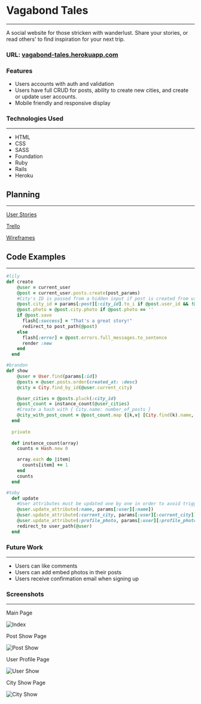 # Vagabond Tales
___
A social website for those stricken with wanderlust. Share your stories, or read others' to find inspiration for your next trip.

### URL: [vagabond-tales.herokuapp.com](https://vagabond-stories.herokuapp.com/)

### Features
* Users accounts with auth and validation
* Users have full CRUD for posts, ability to create new cities, and create or update user accounts.
* Mobile friendly and responsive display


### Technologies Used
___
* HTML
* CSS
* SASS
* Foundation
* Ruby
* Rails
* Heroku

## Planning
___
[User Stories](https://github.com/Brikky/project-vagabond/blob/master/user-stories.md)

[Trello](https://trello.com/b/LCe12qhv)

[Wireframes](https://github.com/Brikky/project-vagabond/blob/master/wireframes.png)

## Code Examples
___

```Ruby
#lily
def create
    @user = current_user
    @post = current_user.posts.create(post_params)
    #City's ID is passed from a hidden input if post is created from user's profile page
    @post.city_id = params[:post][:city_id].to_i if @post.user_id && !@post.city_id
    @post.photo = @post.city.photo if @post.photo == ''
    if @post.save
      flash[:success] = "That's a great story!"
      redirect_to post_path(@post)
    else
      flash[:error] = @post.errors.full_messages.to_sentence
      render :new
    end
  end
```

```Ruby
#brandon
def show
    @user = User.find(params[:id])
    @posts = @user.posts.order(created_at: :desc)
    @city = City.find_by_id(@user.current_city)

    @user_cities = @posts.pluck(:city_id)
    @post_count = instance_count(@user_cities)
    #Create a hash with { City.name: number_of_posts }
    @city_with_post_count = @post_count.map {|k,v| [City.find(k).name, v]}.to_h
  end
  
  private
  
  def instance_count(array)
    counts = Hash.new 0

    array.each do |item|
      counts[item] += 1
    end
    counts
  end
```
```Ruby
#toby
  def update
    #User attributes must be updated one by one in order to avoid triggering validations
    @user.update_attribute(:name, params[:user][:name])
    @user.update_attribute(:current_city, params[:user][:current_city])
    @user.update_attribute(:profile_photo, params[:user][:profile_photo])
    redirect_to user_path(@user)
  end
```

### Future Work
___
* Users can like comments
* Users can add embed photos in their posts
* Users receive confirmation email when signing up

### Screenshots
___
Main Page

![Index](http://i.imgur.com/NGRX1SI.png)

Post Show Page

![Post Show](http://i.imgur.com/cIcoqmA.png)

User Profile Page

![User Show](http://i.imgur.com/z8kOCKQ.png)

City Show Page

![City Show](http://i.imgur.com/GkUzOib.jpg)
